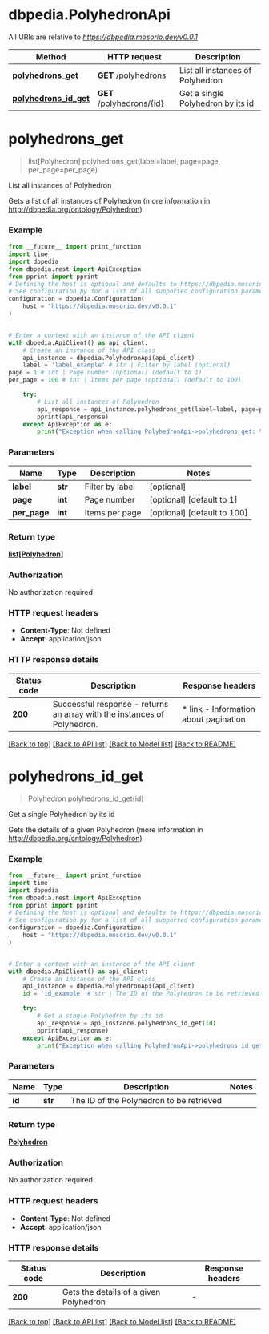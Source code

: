 # dbpedia.PolyhedronApi

All URIs are relative to *https://dbpedia.mosorio.dev/v0.0.1*

Method | HTTP request | Description
------------- | ------------- | -------------
[**polyhedrons_get**](PolyhedronApi.md#polyhedrons_get) | **GET** /polyhedrons | List all instances of Polyhedron
[**polyhedrons_id_get**](PolyhedronApi.md#polyhedrons_id_get) | **GET** /polyhedrons/{id} | Get a single Polyhedron by its id


# **polyhedrons_get**
> list[Polyhedron] polyhedrons_get(label=label, page=page, per_page=per_page)

List all instances of Polyhedron

Gets a list of all instances of Polyhedron (more information in http://dbpedia.org/ontology/Polyhedron)

### Example

```python
from __future__ import print_function
import time
import dbpedia
from dbpedia.rest import ApiException
from pprint import pprint
# Defining the host is optional and defaults to https://dbpedia.mosorio.dev/v0.0.1
# See configuration.py for a list of all supported configuration parameters.
configuration = dbpedia.Configuration(
    host = "https://dbpedia.mosorio.dev/v0.0.1"
)


# Enter a context with an instance of the API client
with dbpedia.ApiClient() as api_client:
    # Create an instance of the API class
    api_instance = dbpedia.PolyhedronApi(api_client)
    label = 'label_example' # str | Filter by label (optional)
page = 1 # int | Page number (optional) (default to 1)
per_page = 100 # int | Items per page (optional) (default to 100)

    try:
        # List all instances of Polyhedron
        api_response = api_instance.polyhedrons_get(label=label, page=page, per_page=per_page)
        pprint(api_response)
    except ApiException as e:
        print("Exception when calling PolyhedronApi->polyhedrons_get: %s\n" % e)
```

### Parameters

Name | Type | Description  | Notes
------------- | ------------- | ------------- | -------------
 **label** | **str**| Filter by label | [optional] 
 **page** | **int**| Page number | [optional] [default to 1]
 **per_page** | **int**| Items per page | [optional] [default to 100]

### Return type

[**list[Polyhedron]**](Polyhedron.md)

### Authorization

No authorization required

### HTTP request headers

 - **Content-Type**: Not defined
 - **Accept**: application/json

### HTTP response details
| Status code | Description | Response headers |
|-------------|-------------|------------------|
**200** | Successful response - returns an array with the instances of Polyhedron. |  * link - Information about pagination <br>  |

[[Back to top]](#) [[Back to API list]](../README.md#documentation-for-api-endpoints) [[Back to Model list]](../README.md#documentation-for-models) [[Back to README]](../README.md)

# **polyhedrons_id_get**
> Polyhedron polyhedrons_id_get(id)

Get a single Polyhedron by its id

Gets the details of a given Polyhedron (more information in http://dbpedia.org/ontology/Polyhedron)

### Example

```python
from __future__ import print_function
import time
import dbpedia
from dbpedia.rest import ApiException
from pprint import pprint
# Defining the host is optional and defaults to https://dbpedia.mosorio.dev/v0.0.1
# See configuration.py for a list of all supported configuration parameters.
configuration = dbpedia.Configuration(
    host = "https://dbpedia.mosorio.dev/v0.0.1"
)


# Enter a context with an instance of the API client
with dbpedia.ApiClient() as api_client:
    # Create an instance of the API class
    api_instance = dbpedia.PolyhedronApi(api_client)
    id = 'id_example' # str | The ID of the Polyhedron to be retrieved

    try:
        # Get a single Polyhedron by its id
        api_response = api_instance.polyhedrons_id_get(id)
        pprint(api_response)
    except ApiException as e:
        print("Exception when calling PolyhedronApi->polyhedrons_id_get: %s\n" % e)
```

### Parameters

Name | Type | Description  | Notes
------------- | ------------- | ------------- | -------------
 **id** | **str**| The ID of the Polyhedron to be retrieved | 

### Return type

[**Polyhedron**](Polyhedron.md)

### Authorization

No authorization required

### HTTP request headers

 - **Content-Type**: Not defined
 - **Accept**: application/json

### HTTP response details
| Status code | Description | Response headers |
|-------------|-------------|------------------|
**200** | Gets the details of a given Polyhedron |  -  |

[[Back to top]](#) [[Back to API list]](../README.md#documentation-for-api-endpoints) [[Back to Model list]](../README.md#documentation-for-models) [[Back to README]](../README.md)

